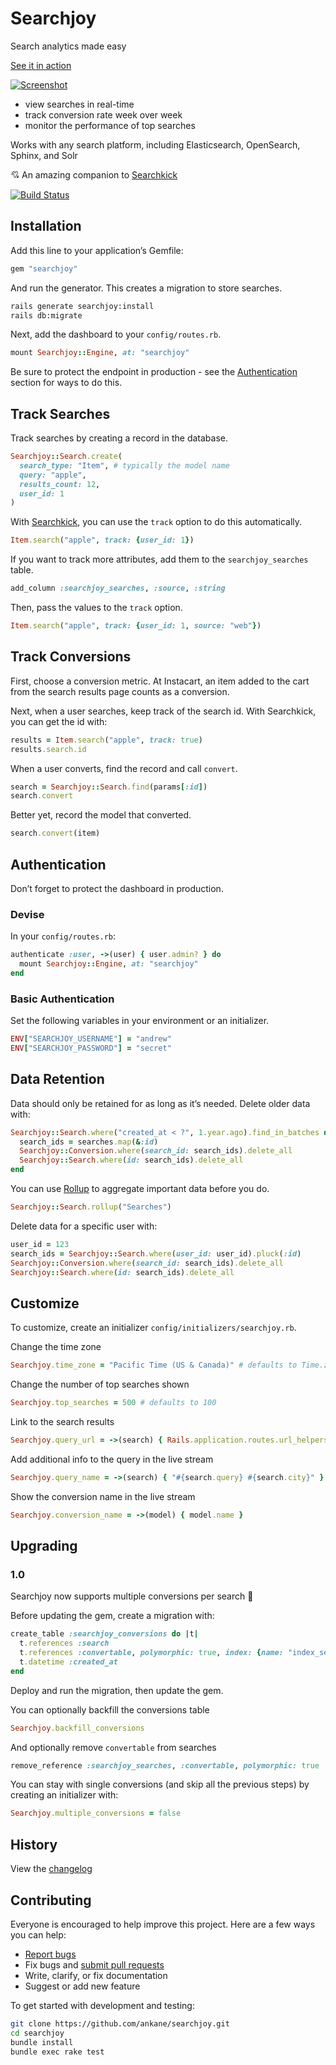 # Searchjoy

Search analytics made easy

[See it in action](https://searchjoy.dokkuapp.com/)

[![Screenshot](https://searchjoy.dokkuapp.com/assets/searchjoy-7be12d922ca8b31b7d7440e618b0c666698a4b15752653a0c5c45e3dd2737142.png)](https://searchjoy.dokkuapp.com/)

- view searches in real-time
- track conversion rate week over week
- monitor the performance of top searches

Works with any search platform, including Elasticsearch, OpenSearch, Sphinx, and Solr

:cupid: An amazing companion to [Searchkick](https://github.com/ankane/searchkick)

[![Build Status](https://github.com/ankane/searchjoy/actions/workflows/build.yml/badge.svg)](https://github.com/ankane/searchjoy/actions)

## Installation

Add this line to your application’s Gemfile:

```ruby
gem "searchjoy"
```

And run the generator. This creates a migration to store searches.

```sh
rails generate searchjoy:install
rails db:migrate
```

Next, add the dashboard to your `config/routes.rb`.

```ruby
mount Searchjoy::Engine, at: "searchjoy"
```

Be sure to protect the endpoint in production - see the [Authentication](#authentication) section for ways to do this.

## Track Searches

Track searches by creating a record in the database.

```ruby
Searchjoy::Search.create(
  search_type: "Item", # typically the model name
  query: "apple",
  results_count: 12,
  user_id: 1
)
```

With [Searchkick](https://github.com/ankane/searchkick), you can use the `track` option to do this automatically.

```ruby
Item.search("apple", track: {user_id: 1})
```

If you want to track more attributes, add them to the `searchjoy_searches` table.

```ruby
add_column :searchjoy_searches, :source, :string
```

Then, pass the values to the `track` option.

```ruby
Item.search("apple", track: {user_id: 1, source: "web"})
```

## Track Conversions

First, choose a conversion metric. At Instacart, an item added to the cart from the search results page counts as a conversion.

Next, when a user searches, keep track of the search id. With Searchkick, you can get the id with:

```ruby
results = Item.search("apple", track: true)
results.search.id
```

When a user converts, find the record and call `convert`.

```ruby
search = Searchjoy::Search.find(params[:id])
search.convert
```

Better yet, record the model that converted.

```ruby
search.convert(item)
```

## Authentication

Don’t forget to protect the dashboard in production.

### Devise

In your `config/routes.rb`:

```ruby
authenticate :user, ->(user) { user.admin? } do
  mount Searchjoy::Engine, at: "searchjoy"
end
```

### Basic Authentication

Set the following variables in your environment or an initializer.

```ruby
ENV["SEARCHJOY_USERNAME"] = "andrew"
ENV["SEARCHJOY_PASSWORD"] = "secret"
```

## Data Retention

Data should only be retained for as long as it’s needed. Delete older data with:

```ruby
Searchjoy::Search.where("created_at < ?", 1.year.ago).find_in_batches do |searches|
  search_ids = searches.map(&:id)
  Searchjoy::Conversion.where(search_id: search_ids).delete_all
  Searchjoy::Search.where(id: search_ids).delete_all
end
```

You can use [Rollup](https://github.com/ankane/rollup) to aggregate important data before you do.

```ruby
Searchjoy::Search.rollup("Searches")
```

Delete data for a specific user with:

```ruby
user_id = 123
search_ids = Searchjoy::Search.where(user_id: user_id).pluck(:id)
Searchjoy::Conversion.where(search_id: search_ids).delete_all
Searchjoy::Search.where(id: search_ids).delete_all
```

## Customize

To customize, create an initializer `config/initializers/searchjoy.rb`.

Change the time zone

```ruby
Searchjoy.time_zone = "Pacific Time (US & Canada)" # defaults to Time.zone
```

Change the number of top searches shown

```ruby
Searchjoy.top_searches = 500 # defaults to 100
```

Link to the search results

```ruby
Searchjoy.query_url = ->(search) { Rails.application.routes.url_helpers.items_path(q: search.query) }
```

Add additional info to the query in the live stream

```ruby
Searchjoy.query_name = ->(search) { "#{search.query} #{search.city}" }
```

Show the conversion name in the live stream

```ruby
Searchjoy.conversion_name = ->(model) { model.name }
```

## Upgrading

### 1.0

Searchjoy now supports multiple conversions per search :tada:

Before updating the gem, create a migration with:

```ruby
create_table :searchjoy_conversions do |t|
  t.references :search
  t.references :convertable, polymorphic: true, index: {name: "index_searchjoy_conversions_on_convertable"}
  t.datetime :created_at
end
```

Deploy and run the migration, then update the gem.

You can optionally backfill the conversions table

```ruby
Searchjoy.backfill_conversions
```

And optionally remove `convertable` from searches

```ruby
remove_reference :searchjoy_searches, :convertable, polymorphic: true
```

You can stay with single conversions (and skip all the previous steps) by creating an initializer with:

```ruby
Searchjoy.multiple_conversions = false
```

## History

View the [changelog](https://github.com/ankane/searchjoy/blob/master/CHANGELOG.md)

## Contributing

Everyone is encouraged to help improve this project. Here are a few ways you can help:

- [Report bugs](https://github.com/ankane/searchjoy/issues)
- Fix bugs and [submit pull requests](https://github.com/ankane/searchjoy/pulls)
- Write, clarify, or fix documentation
- Suggest or add new feature

To get started with development and testing:

```sh
git clone https://github.com/ankane/searchjoy.git
cd searchjoy
bundle install
bundle exec rake test
```
